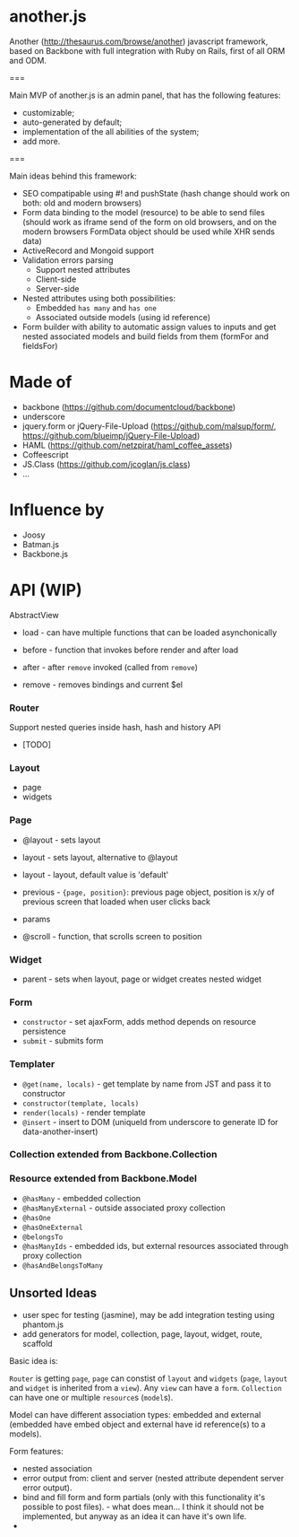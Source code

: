 another.js
==========

Another (http://thesaurus.com/browse/another) javascript framework, based on Backbone with full integration with Ruby on Rails, first of all ORM and ODM.

===

Main MVP of another.js is an admin panel, that has the following features:

* customizable;
* auto-generated by default;
* implementation of the all abilities of the system;
* add more.

===

Main ideas behind this framework:

* SEO compatipable using #! and pushState (hash change should work on both: old and modern browsers)
* Form data binding to the model (resource) to be able to send files (should work as iframe send of the form on old browsers, and on the modern browsers FormData object should be used while XHR sends data)
* ActiveRecord and Mongoid support
* Validation errors parsing
    * Support nested attributes
    * Client-side
    * Server-side
* Nested attributes using both possibilities:
    * Embedded `has many` and `has one`
    * Associated outside models (using id reference)
* Form builder with ability to automatic assign values to inputs and get nested associated models and build fields from them (formFor and fieldsFor)


Made of
=======

* backbone (https://github.com/documentcloud/backbone)
* underscore
* jquery.form or jQuery-File-Upload (https://github.com/malsup/form/, https://github.com/blueimp/jQuery-File-Upload)
* HAML (https://github.com/netzpirat/haml_coffee_assets)
* Coffeescript
* JS.Class (https://github.com/jcoglan/js.class)
* ...

Influence by
============

* Joosy
* Batman.js
* Backbone.js


API (WIP)
=========

AbstractView
* load - can have multiple functions that can be loaded asynchonically
* before - function that invokes before render and after load
* after - after `remove` invoked (called from `remove`)

* remove - removes bindings and current $el

### Router

Support nested queries inside hash, hash and history API

* [TODO]

### Layout

* page
* widgets

### Page

* @layout - sets layout
* layout - sets layout, alternative to @layout

* layout - layout, default value is 'default'
* previous - `{page, position}`: previous page object, position is x/y of previous screen that loaded when user clicks back
* params

* @scroll - function, that scrolls screen to position
  
### Widget

* parent - sets when layout, page or widget creates nested widget

### Form

* `constructor` - set ajaxForm, adds method depends on resource persistence
* `submit` - submits form

### Templater

* `@get(name, locals)` - get template by name from JST and pass it to constructor
* `constructor(template, locals)`
* `render(locals)` - render template
* `@insert` - insert to DOM (uniqueId from underscore to generate ID for data-another-insert)

### Collection extended from Backbone.Collection

### Resource extended from Backbone.Model

* `@hasMany` - embedded collection
* `@hasManyExternal` - outside associated proxy collection
* `@hasOne`
* `@hasOneExternal`
* `@belongsTo`
* `@hasManyIds` - embedded ids, but external resources associated through proxy collection
* `@hasAndBelongsToMany`


## Unsorted Ideas

* user spec for testing (jasmine), may be add integration testing using phantom.js
* add generators for model, collection,  page, layout, widget, route, scaffold


Basic idea is:

`Router` is getting `page`, `page` can constist of `layout` and `widgets` (`page`, `layout` and `widget` is inherited from a `view`). Any `view` can have a `form`. `Collection` can have one or multiple `resource`s (`model`s).

Model can have different association types: embedded and external (embedded have embed object and external have id reference(s) to a models).

Form features:
* nested association
* error output from: client and server (nested attribute dependent server error output).
* bind and fill form and form partials (only with this functionality it's possible to post files). - what does mean... I think it should not be implemented, but anyway as an idea it can have it's own life.
* 
